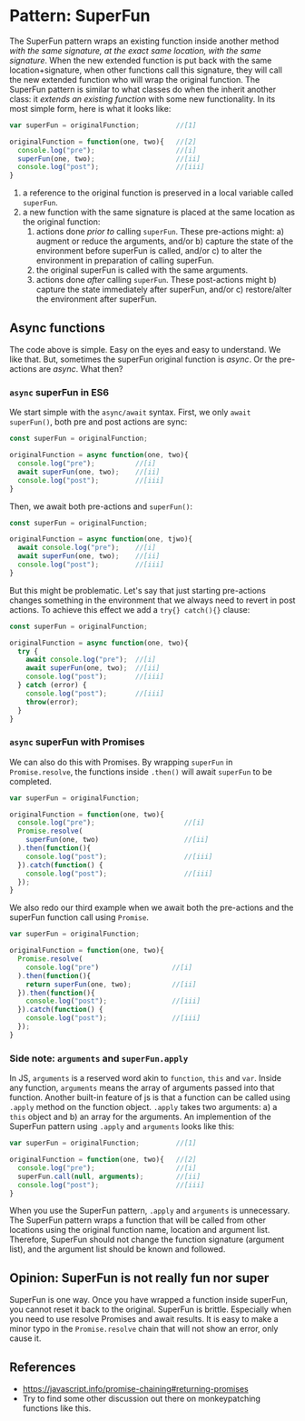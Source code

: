 # Pattern: SuperFun

The SuperFun pattern wraps an existing function inside another method 
*with the same signature, at the exact same location, with the same signature*.
When the new extended function is put back with the same location+signature,
when other functions call this signature, they will call the new extended function
who will wrap the original function.
The SuperFun pattern is similar to what classes do when the inherit another class: 
it *extends an existing function* with some new functionality.
In its most simple form, here is what it looks like:

```javascript
var superFun = originalFunction;         //[1]

originalFunction = function(one, two){   //[2]
  console.log("pre");                    //[i]
  superFun(one, two);                    //[ii]
  console.log("post");                   //[iii]
}
```

1. a reference to the original function is preserved 
in a local variable called `superFun`.
2. a new function with the same signature is placed at 
the same location as the original function:
   1. actions done *prior to* calling `superFun`. 
   These pre-actions might:
   a) augment or reduce the arguments, and/or 
   b) capture the state of the environment before superFun is called, and/or
   c) to alter the environment in preparation of calling superFun.
   2. the original superFun is called with the same arguments.
   3. actions done *after* calling `superFun`.
   These post-actions might 
   b) capture the state immediately after superFun, and/or
   c) restore/alter the environment after superFun.
   
## Async functions

The code above is simple. Easy on the eyes and easy to understand.
We like that. But, sometimes the superFun original function is *async*. 
Or the pre-actions are *async*.
What then?

### `async` superFun in ES6
We start simple with the `async/await` syntax.
First, we only `await superFun()`, both pre and post actions are sync:
```javascript
const superFun = originalFunction;           

originalFunction = async function(one, two){ 
  console.log("pre");          //[i]
  await superFun(one, two);    //[ii]
  console.log("post");         //[iii]
}
```

Then, we await both pre-actions and `superFun()`:
```javascript
const superFun = originalFunction;           

originalFunction = async function(one, tjwo){ 
  await console.log("pre");    //[i]
  await superFun(one, two);    //[ii]
  console.log("post");         //[iii]
}
```
But this might be problematic. Let's say that just starting pre-actions 
changes something in the environment that we always need to revert in post actions.
To achieve this effect we add a `try{} catch(){}` clause:

```javascript
const superFun = originalFunction;          

originalFunction = async function(one, two){
  try {
    await console.log("pre");  //[i]          
    await superFun(one, two);  //[ii]          
    console.log("post");       //[iii]          
  } catch (error) {
    console.log("post");       //[iii]          
    throw(error);    
  }
}
```

### `async` superFun with Promises
We can also do this with Promises. By wrapping `superFun` in `Promise.resolve`,
the functions inside `.then()` will await `superFun` to be completed.

```javascript
var superFun = originalFunction;         

originalFunction = function(one, two){
  console.log("pre");                      //[i]
  Promise.resolve(
    superFun(one, two)                     //[ii]
  ).then(function(){
    console.log("post");                   //[iii]
  }).catch(function() {
    console.log("post");                   //[iii]    
  });
}
```
We also redo our third example when we await both the pre-actions and 
the superFun function call using `Promise`.

```javascript
var superFun = originalFunction;        

originalFunction = function(one, two){  
  Promise.resolve(
    console.log("pre")                  //[i]
  ).then(function(){
    return superFun(one, two);          //[ii]
  }).then(function(){
    console.log("post");                //[iii]
  }).catch(function() {
    console.log("post");                //[iii]    
  });
}
```
### Side note: `arguments` and `superFun.apply`

In JS, `arguments` is a reserved word akin to `function`, `this` and `var`.
Inside any function, `arguments` means the array of arguments passed into that function.
Another built-in feature of js is that a function can be called using `.apply` method on the 
function object. `.apply` takes two arguments: a) a `this` object and b) an array for the arguments.
An implemention of the SuperFun pattern using `.apply` and `arguments` looks like this:

```javascript
var superFun = originalFunction;         //[1]

originalFunction = function(one, two){   //[2]
  console.log("pre");                    //[i]
  superFun.call(null, arguments);        //[ii]
  console.log("post");                   //[iii]
}
```

When you use the SuperFun pattern, `.apply` and `arguments` is unnecessary.
The SuperFun pattern wraps a function that will be called from other locations using the 
original function name, location and argument list.
Therefore, SuperFun should not change the function signature (argument list), 
and the argument list should be known and followed.

## Opinion: SuperFun is not really fun nor super

SuperFun is one way. 
Once you have wrapped a function inside superFun, you cannot reset it back to the original.
SuperFun is brittle. Especially when you need to use resolve Promises and await results. 
It is easy to make a minor typo in the `Promise.resolve` chain that will not show an error, 
only cause it.

## References
* https://javascript.info/promise-chaining#returning-promises
* Try to find some other discussion out there on monkeypatching functions like this.